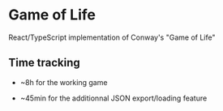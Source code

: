 # Game of Life

React/TypeScript implementation of Conway's "Game of Life"

## Time tracking

- ~8h for the working game

* ~45min for the additionnal JSON export/loading feature
